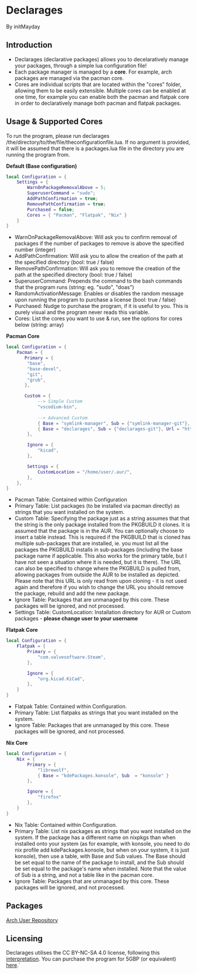 # Declarages
By initMayday 

## Introduction
- Declarages (declarative packages) allows you to decelaratively manage your packages, through a simple lua configuration file!
- Each package manager is managed by a **core**. For example, arch packages are managed via the pacman core.
- Cores are individual scripts that are located within the "cores" folder, allowing them to be easily extensible. Multiple cores can be enabled at one time, for example you can enable both the pacman and flatpak core in order to declaratively manage both pacman and flatpak packages.

## Usage & Supported Cores
To run the program, please run declarages /the/directory/to/the/file/theconfigurationfile.lua. If no argument is provided, it will be assumed that there is a packages.lua file in the directory you are running the program from.

**Default (Base configuration)**
```lua
local Configuration = {
    Settings = {
        WarnOnPackageRemovalAbove = 5;
        SuperuserCommand = "sudo";
        AddPathConfirmation = true;
        RemovePathConfirmation = true;
        Purchased = false;
        Cores = { "Pacman", "Flatpak", "Nix" }
    }
}
```
- WarnOnPackageRemovalAbove: Will ask you to confirm removal of packages if the number of packages to remove is above the specified number (integer)
- AddPathConfirmation:  Will ask you to allow the creation of the path at the specified directory (bool: true / false)
- RemovePathConfirmation:  Will ask you to remove the creation of the path at the specified directory (bool: true / false)
- SuperuserCommand: Prepends the command to the bash commands that the program runs (string: eg. "sudo", "doas")
- RandomActivationMessage: Enables or disables the random message upon running the program to purchase a license (bool: true / false)
- Purchased: Nudge to purchase the program, if it is useful to you. This is purely visual and the program never reads this variable.
- Cores: List the cores you want to use & run, see the options for cores below (string: array)

**Pacman Core**
```lua
local Configuration = {
    Pacman = {
       Primary = {
        "base",
        "base-devel",
        "git",
        "grub",
       },

       Custom = {
            --> Simple Custom
            "vscodium-bin",
 
            --> Advanced Custom
            { Base = "symlink-manager", Sub = {"symlink-manager-git"}, Url = "https://github.com/initMayday/symlink-manager.git"},
            { Base = "declarages", Sub = {"declarages-git"}, Url = "https://github.com/initMayday/declarages.git"},
        },

        Ignore = {
            "kicad",
        },

        Settings = {
            CustomLocation = "/home/user/.aur/",
        },
    },
}
```
- Pacman Table: Contained within Configuration
- Primary Table: List packages (to be installed via pacman directly) as strings that you want installed on the system.
- Custom Table: Specifying the package just as a string assumes that that the string is the only package installed from the PKGBUILD it clones. It is assumed that the package is in the AUR. You can optionally choose to insert a table instead. This is required if the PKGBUILD that is cloned has multiple sub-packages that are installed, ie. you must list all the packages the PKGBUILD installs in sub-packages (including the base package name if applicable. This also works for the primary table, but I have not seen a situation where it is needed, but it is there). The URL can also be specified to change where the PKGBUILD is pulled from, allowing packages from outside the AUR to be installed as depicted. Please note that this URL is only read from upon cloning - it is not used again and therefore if you wish to change the URL you should remove the package, rebuild and add the new package.
- Ignore Table: Packages that are unmanaged by this core. These packages will be ignored, and not processed.
- Settings Table: CustomLocation: Installation directory for AUR or Custom packages - **please change user to your username**

**Flatpak Core**
```lua
local Configuration = {
    Flatpak = {
        Primary = {
            "com.valvesoftware.Steam",
        },

        Ignore = {
            "org.kicad.KiCad",
        },
    }
}
```
- Flatpak Table: Contained within Configuration.
- Primary Table: List flatpaks as strings that you want installed on the system.
- Ignore Table: Packages that are unmanaged by this core. These packages will be ignored, and not processed.

**Nix Core**
```lua
local Configuration = {
    Nix = {
        Primary = {
            "librewolf",
            { Base = "kdePackages.konsole", Sub  = "konsole" }
        },

        Ignore = {
            "firefox"
        },
    }
}
```
- Nix Table: Contained within Configuration.
- Primary Table: List nix packages as strings that you want installed on the system. If the package has a different name on nixpkgs than when installed onto your system (as for example, with konsole, you need to do nix profile add kdePackages.konsole, but when on your system, it is just konsole), then use a table, with Base and Sub values. The Base should be set equal to the name of the package to install, and the Sub should be set equal to the package's name when installed. Note that the value of Sub is a string, and not a table like in the pacman core.
- Ignore Table: Packages that are unmanaged by this core. These packages will be ignored, and not processed.

## Packages
[Arch User Repository](https://aur.archlinux.org/packages/declarages)

##  Licensing
Declarages utilises the CC BY-NC-SA 4.0 license, following this [interpretation](https://github.com/initMayday/licensing/blob/master/CC-BY-NC-SA.md).
You can purchase the program for 5GBP (or equivalent) [here](https://github.com/initMayday/licensing/blob/master/payment.md).`
